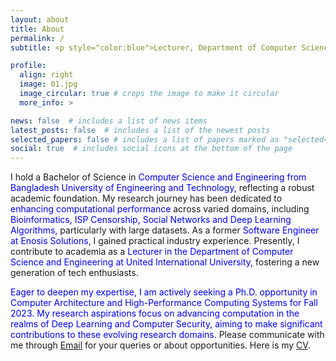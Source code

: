 ```yaml
---
layout: about
title: About
permalink: /
subtitle: <p style="color:blue">Lecturer, Department of Computer Science and Engineering, United International University</p>

profile:
  align: right
  image: 01.jpg
  image_circular: true # crops the image to make it circular
  more_info: >

news: false  # includes a list of news items
latest_posts: false  # includes a list of the newest posts
selected_papers: false # includes a list of papers marked as "selected={true}"
social: true  # includes social icons at the bottom of the page
---
```


I hold a Bachelor of Science in <span style="color:blue">Computer Science and Engineering from Bangladesh University of Engineering and Technology,</span> reflecting a robust academic foundation. 
My research journey has been dedicated to <span style="color:blue">enhancing computational performance</span> across varied domains, including <span style="color:blue">Bioinformatics, ISP Censorship, Social Networks and Deep Learning Algorithms,</span> particularly with large datasets. 
As a former <span style="color:blue">Software Engineer at Enosis Solutions</span>, I gained practical industry experience. Presently, I contribute to academia as a <span style="color:blue">Lecturer in the Department of Computer Science and Engineering at United International University,</span> fostering a new generation of tech enthusiasts. 

<span style="color:blue">Eager to deepen my expertise, I am actively seeking a Ph.D. opportunity in Computer Architecture and High-Performance Computing Systems for Fall 2023. My research aspirations focus on advancing computation in the realms of Deep Learning and Computer Security, aiming to make significant contributions to these evolving research domains.</span>
Please communicate with me through [Email](mdhasanalkayem1998@gmail.com) for your queries or about opportunities. Here is my [CV](https://hasanalkayem.github.io/cv/). 


